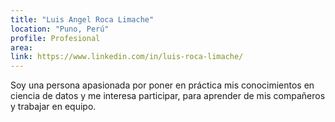 ```yaml
---
title: "Luis Angel Roca Limache"
location: "Puno, Perú"
profile: Profesional
area: 
link: https://www.linkedin.com/in/luis-roca-limache/
---
```


Soy una persona apasionada por poner en práctica mis conocimientos en ciencia de datos y me interesa participar, para aprender de mis compañeros y trabajar en equipo.